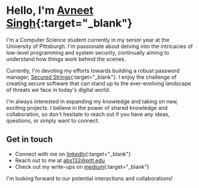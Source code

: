 # Hello, I'm [Avneet Singh](https://avneets.me){:target="_blank"}

I'm a Computer Science student currently in my senior year at the University of Pittsburgh. I'm passionate about delving into the intricacies of low-level programming and system security, continually aiming to understand how things work behind the scenes.

Currently, I'm devoting my efforts towards building a robust password manager, [Secured Strings](https://github.com/avneetsingh36/securedstringsosi){:target="_blank"}. I enjoy the challenge of creating secure software that can stand up to the ever-evolving landscape of threats we face in today's digital world.

I'm always interested in expanding my knowledge and taking on new, exciting projects. I believe in the power of shared knowledge and collaboration, so don't hesitate to reach out if you have any ideas, questions, or simply want to connect.

## Get in touch

- Connect with me on [linkedIn](https://www.linkedin.com/in/avneet-singh-b1b1171a8/){:target="_blank"}
- Reach out to me at abs132@pitt.edu
- Check out my write-ups on [medium](https://medium.com/@avneet-singh){:target="_blank"}

I'm looking forward to our potential interactions and collaborations!
